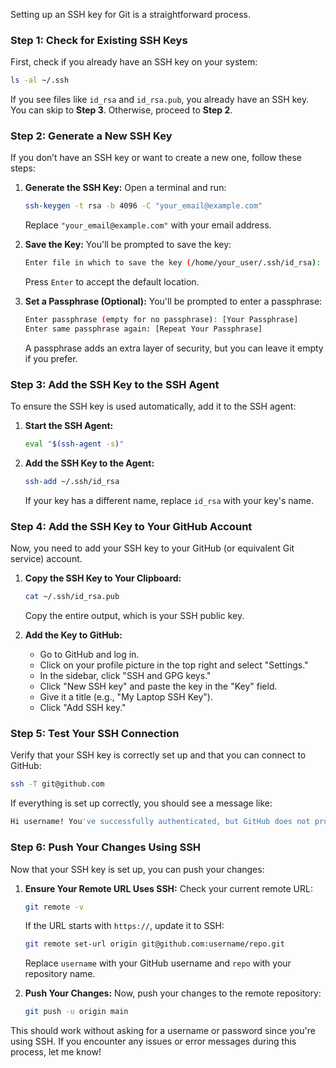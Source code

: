 Setting up an SSH key for Git is a straightforward process. 

### Step 1: Check for Existing SSH Keys
First, check if you already have an SSH key on your system:
```bash
ls -al ~/.ssh
```
If you see files like `id_rsa` and `id_rsa.pub`, you already have an SSH key. You can skip to **Step 3**. Otherwise, proceed to **Step 2**.

### Step 2: Generate a New SSH Key
If you don’t have an SSH key or want to create a new one, follow these steps:

1. **Generate the SSH Key:**
   Open a terminal and run:
   ```bash
   ssh-keygen -t rsa -b 4096 -C "your_email@example.com"
   ```
   Replace `"your_email@example.com"` with your email address.

2. **Save the Key:**
   You'll be prompted to save the key:
   ```bash
   Enter file in which to save the key (/home/your_user/.ssh/id_rsa): [Press Enter]
   ```
   Press `Enter` to accept the default location.

3. **Set a Passphrase (Optional):**
   You'll be prompted to enter a passphrase:
   ```bash
   Enter passphrase (empty for no passphrase): [Your Passphrase]
   Enter same passphrase again: [Repeat Your Passphrase]
   ```
   A passphrase adds an extra layer of security, but you can leave it empty if you prefer.

### Step 3: Add the SSH Key to the SSH Agent
To ensure the SSH key is used automatically, add it to the SSH agent:

1. **Start the SSH Agent:**
   ```bash
   eval "$(ssh-agent -s)"
   ```

2. **Add the SSH Key to the Agent:**
   ```bash
   ssh-add ~/.ssh/id_rsa
   ```
   If your key has a different name, replace `id_rsa` with your key's name.

### Step 4: Add the SSH Key to Your GitHub Account
Now, you need to add your SSH key to your GitHub (or equivalent Git service) account.

1. **Copy the SSH Key to Your Clipboard:**
   ```bash
   cat ~/.ssh/id_rsa.pub
   ```
   Copy the entire output, which is your SSH public key.

2. **Add the Key to GitHub:**
   - Go to GitHub and log in.
   - Click on your profile picture in the top right and select "Settings."
   - In the sidebar, click "SSH and GPG keys."
   - Click "New SSH key" and paste the key in the "Key" field.
   - Give it a title (e.g., "My Laptop SSH Key").
   - Click "Add SSH key."

### Step 5: Test Your SSH Connection
Verify that your SSH key is correctly set up and that you can connect to GitHub:

```bash
ssh -T git@github.com
```
If everything is set up correctly, you should see a message like:
```bash
Hi username! You've successfully authenticated, but GitHub does not provide shell access.
```

### Step 6: Push Your Changes Using SSH
Now that your SSH key is set up, you can push your changes:

1. **Ensure Your Remote URL Uses SSH:**
   Check your current remote URL:
   ```bash
   git remote -v
   ```
   If the URL starts with `https://`, update it to SSH:
   ```bash
   git remote set-url origin git@github.com:username/repo.git
   ```
   Replace `username` with your GitHub username and `repo` with your repository name.

2. **Push Your Changes:**
   Now, push your changes to the remote repository:
   ```bash
   git push -u origin main
   ```

This should work without asking for a username or password since you're using SSH. If you encounter any issues or error messages during this process, let me know!
